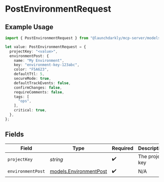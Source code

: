 # PostEnvironmentRequest

## Example Usage

```typescript
import { PostEnvironmentRequest } from "@launchdarkly/mcp-server/models/operations";

let value: PostEnvironmentRequest = {
  projectKey: "<value>",
  environmentPost: {
    name: "My Environment",
    key: "environment-key-123abc",
    color: "F5A623",
    defaultTtl: 5,
    secureMode: true,
    defaultTrackEvents: false,
    confirmChanges: false,
    requireComments: false,
    tags: [
      "ops",
    ],
    critical: true,
  },
};
```

## Fields

| Field                                                     | Type                                                      | Required                                                  | Description                                               |
| --------------------------------------------------------- | --------------------------------------------------------- | --------------------------------------------------------- | --------------------------------------------------------- |
| `projectKey`                                              | *string*                                                  | :heavy_check_mark:                                        | The project key                                           |
| `environmentPost`                                         | [models.EnvironmentPost](../../models/environmentpost.md) | :heavy_check_mark:                                        | N/A                                                       |
